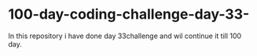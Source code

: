 # 100-day-coding-challenge-day-33-
In this repository i have  done day 33challenge and wil continue it till 100 day.
